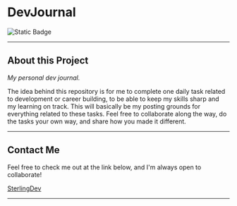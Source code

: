 # DevJournal

![Static Badge](https://img.shields.io/badge/DevPlayground-DevJournal-orange)

---

## About this Project

*My personal dev journal.*


The idea behind this repository is for me to complete one daily task related to development or career building, to be able to keep my skills sharp and my learning on track.  This will basically be my posting grounds for everything related to these tasks.  Feel free to collaborate along the way, do the tasks your own way, and share how you made it different. 

---

## Contact Me

Feel free to check me out at the link below, and I'm always open to collaborate!

[SterlingDev](https://sterling-dev.com)

---
